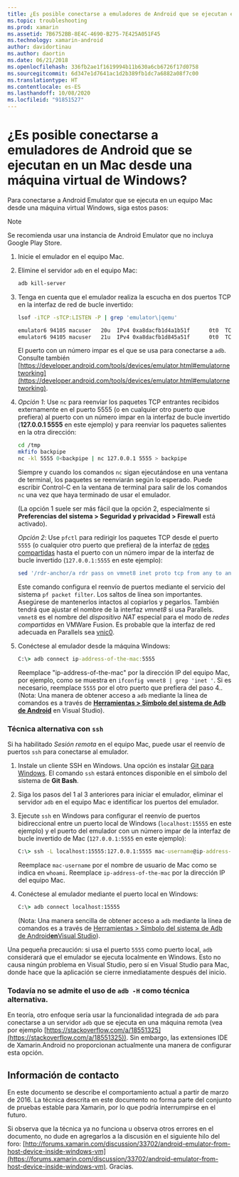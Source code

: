```yaml
---
title: ¿Es posible conectarse a emuladores de Android que se ejecutan en un Mac desde una máquina virtual de Windows?
ms.topic: troubleshooting
ms.prod: xamarin
ms.assetid: 7B6752BB-8E4C-4690-B275-7E425A051F45
ms.technology: xamarin-android
author: davidortinau
ms.author: daortin
ms.date: 06/21/2018
ms.openlocfilehash: 336fb2ae1f1619994b11b630a6cb6726f17d0758
ms.sourcegitcommit: 6d347e1d7641ac1d2b389fb1dc7a6882a08f7c00
ms.translationtype: HT
ms.contentlocale: es-ES
ms.lasthandoff: 10/08/2020
ms.locfileid: "91851527"
---
```

# <a name="is-it-possible-to-connect-to-android-emulators-running-on-a-mac-from-a-windows-vm"></a>¿Es posible conectarse a emuladores de Android que se ejecutan en un Mac desde una máquina virtual de Windows?

Para conectarse a Android Emulator que se ejecuta en un equipo Mac desde una máquina virtual Windows, siga estos pasos:

> [!NOTE]
> Se recomienda usar una instancia de Android Emulator que no incluya Google Play Store.

1. Inicie el emulador en el equipo Mac.

2. Elimine el servidor `adb` en el equipo Mac:

    ```bash
    adb kill-server
    ```

3. Tenga en cuenta que el emulador realiza la escucha en dos puertos TCP en la interfaz de red de bucle invertido:

    ```bash
    lsof -iTCP -sTCP:LISTEN -P | grep 'emulator\|qemu'

    emulator6 94105 macuser   20u  IPv4 0xa8dacfb1d4a1b51f      0t0  TCP localhost:5555 (LISTEN)
    emulator6 94105 macuser   21u  IPv4 0xa8dacfb1d845a51f      0t0  TCP localhost:5554 (LISTEN)
    ```

    El puerto con un número impar es el que se usa para conectarse a `adb`. Consulte también [https://developer.android.com/tools/devices/emulator.html#emulatornetworking](https://developer.android.com/tools/devices/emulator.html#emulatornetworking).

4. _Opción 1_: Use `nc` para reenviar los paquetes TCP entrantes recibidos externamente en el puerto 5555 (o en cualquier otro puerto que prefiera) al puerto con un número impar en la interfaz de bucle invertido (**127.0.0.1 5555** en este ejemplo) y para reenviar los paquetes salientes en la otra dirección:

    ```bash
    cd /tmp
    mkfifo backpipe
    nc -kl 5555 0<backpipe | nc 127.0.0.1 5555 > backpipe
    ```

    Siempre y cuando los comandos `nc` sigan ejecutándose en una ventana de terminal, los paquetes se reenviarán según lo esperado. Puede escribir Control-C en la ventana de terminal para salir de los comandos `nc` una vez que haya terminado de usar el emulador.

    (La opción 1 suele ser más fácil que la opción 2, especialmente si **Preferencias del sistema > Seguridad y privacidad > Firewall** está activado).

    _Opción 2_: Use `pfctl` para redirigir los paquetes TCP desde el puerto `5555` (o cualquier otro puerto que prefiera) de la interfaz de [redes compartidas](https://kb.parallels.com/en/4948) hasta el puerto con un número impar de la interfaz de bucle invertido (`127.0.0.1:5555` en este ejemplo):

    ```bash
    sed '/rdr-anchor/a rdr pass on vmnet8 inet proto tcp from any to any port 5555 -> 127.0.0.1 port 5555' /etc/pf.conf | sudo pfctl -ef -
    ```

    Este comando configura el reenvío de puertos mediante el servicio del sistema `pf packet filter`. Los saltos de línea son importantes. Asegúrese de mantenerlos intactos al copiarlos y pegarlos. También tendrá que ajustar el nombre de la interfaz *vmnet8* si usa Parallels. `vmnet8` es el nombre del *dispositivo NAT* especial para el modo de *redes compartidas* en VMWare Fusion. Es probable que la interfaz de red adecuada en Parallels sea [vnic0](https://download.parallels.com/doc/psbm/en/Parallels_Server_Bare_Metal_Users_Guide/29258.htm).

5. Conéctese al emulador desde la máquina Windows:

    ```cmd
    C:\> adb connect ip-address-of-the-mac:5555
    ```

    Reemplace "ip-address-of-the-mac" por la dirección IP del equipo Mac, por ejemplo, como se muestra en `ifconfig vmnet8 | grep 'inet '`. Si es necesario, reemplace `5555` por el otro puerto que prefiera del paso 4.\. (Nota: Una manera de obtener acceso a `adb` mediante la línea de comandos es a través de [**Herramientas > Símbolo del sistema de Adb de Android**](~/cross-platform/troubleshooting/questions/version-logs.md#adb-logcat) en Visual Studio).

### <a name="alternate-technique-using-ssh"></a>Técnica alternativa con `ssh`

Si ha habilitado _Sesión remota_ en el equipo Mac, puede usar el reenvío de puertos `ssh` para conectarse al emulador.

1. Instale un cliente SSH en Windows. Una opción es instalar [Git para Windows](https://git-for-windows.github.io/). El comando `ssh` estará entonces disponible en el símbolo del sistema de **Git Bash**.

2. Siga los pasos del 1 al 3 anteriores para iniciar el emulador, eliminar el servidor `adb` en el equipo Mac e identificar los puertos del emulador.

3. Ejecute `ssh` en Windows para configurar el reenvío de puertos bidireccional entre un puerto local de Windows (`localhost:15555` en este ejemplo) y el puerto del emulador con un número impar de la interfaz de bucle invertido de Mac (`127.0.0.1:5555` en este ejemplo):

    ```cmd
    C:\> ssh -L localhost:15555:127.0.0.1:5555 mac-username@ip-address-of-the-mac
    ```

    Reemplace `mac-username` por el nombre de usuario de Mac como se indica en `whoami`. Reemplace `ip-address-of-the-mac` por la dirección IP del equipo Mac.

4. Conéctese al emulador mediante el puerto local en Windows:

    ```cmd
    C:\> adb connect localhost:15555
    ```

    (Nota: Una manera sencilla de obtener acceso a `adb` mediante la línea de comandos es a través de [Herramientas > Símbolo del sistema de Adb de Android**en**Visual Studio](~/cross-platform/troubleshooting/questions/version-logs.md#adb-logcat)).

Una pequeña precaución: si usa el puerto `5555` como puerto local, `adb` considerará que el emulador se ejecuta localmente en Windows. Esto no causa ningún problema en Visual Studio, pero sí en Visual Studio para Mac, donde hace que la aplicación se cierre inmediatamente después del inicio.

### <a name="alternate-technique-using-adb--h-is-not-yet-supported"></a>Todavía no se admite el uso de `adb -H` como técnica alternativa.

En teoría, otro enfoque sería usar la funcionalidad integrada de `adb` para conectarse a un servidor `adb` que se ejecuta en una máquina remota (vea por ejemplo [https://stackoverflow.com/a/18551325](https://stackoverflow.com/a/18551325)).
Sin embargo, las extensiones IDE de Xamarin.Android no proporcionan actualmente una manera de configurar esta opción.

## <a name="contact-information"></a>Información de contacto

En este documento se describe el comportamiento actual a partir de marzo de 2016. La técnica descrita en este documento no forma parte del conjunto de pruebas estable para Xamarin, por lo que podría interrumpirse en el futuro.

Si observa que la técnica ya no funciona u observa otros errores en el documento, no dude en agregarlos a la discusión en el siguiente hilo del foro: [http://forums.xamarin.com/discussion/33702/android-emulator-from-host-device-inside-windows-vm](https://forums.xamarin.com/discussion/33702/android-emulator-from-host-device-inside-windows-vm).
Gracias.

